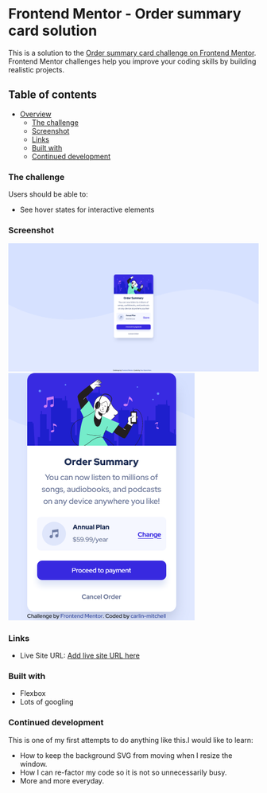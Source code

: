 # Frontend Mentor - Order summary card solution

This is a solution to the [Order summary card challenge on Frontend Mentor](https://www.frontendmentor.io/challenges/order-summary-component-QlPmajDUj). Frontend Mentor challenges help you improve your coding skills by building realistic projects. 

## Table of contents

- [Overview](#overview)
  - [The challenge](#the-challenge)
  - [Screenshot](#screenshot)
  - [Links](#links)
  - [Built with](#built-with)
  - [Continued development](#continued-development)


### The challenge

Users should be able to:
- See hover states for interactive elements

### Screenshot

![Desktop Screenshot](/screen-shots/desktop-screenshot.png)
![Mobile Screenshot](/screen-shots/mobile-screenshot.png)

### Links

- Live Site URL: [Add live site URL here](https://your-live-site-url.com)

### Built with

- Flexbox
- Lots of googling 


### Continued development
This is one of my first attempts to do anything like this.I would like to learn:
- How to keep the background SVG from moving when I resize the window.
- How I can re-factor my code so it is not so unnecessarily busy. 
- More and more everyday. 
